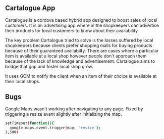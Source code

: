 ## Cartalogue App

Cartalogue is a cordova based hybrid app designed to boost sales of local customers. It is an advertising app where in the shopkeepers can advertise their products for local customers to know about their availability.

The key problem Cartalogue tried to solve is the losses suffered by local shopkeepers because clients prefer shopping malls for buying products because of their guaranteed availabilty. There are cases where a particular item is available at a local shop however people don't approach them because of the lack of knowledge and advertisement. Cartalogue aims to bridge that gap and foster local shop grow.

It uses GCM to notify the client when an item of their choice is available at their local shops.

## Bugs
Google Maps wasn't working after navigating to any page. Fixed by triggering a resize event slightly after initializing the map.
```sh
setTimeout(function(){
  google.maps.event.trigger(map, 'resize'); 
},500)
```
